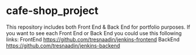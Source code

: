 # cafe-shop_project
This repository includes both Front End &amp; Back End for portfolio purposes.
If you want to see each Front End or Back End you could use this following links:
FrontEnd https://github.com/tresnaadin/jenkins-frontend
BackEnd https://github.com/tresnaadin/jenkins-backend
